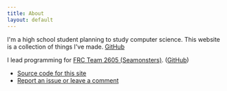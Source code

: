 ```yaml
---
title: About
layout: default
---
```


I'm a high school student planning to study computer science. This website is a collection of things I've made. [GitHub](https://github.com/vanjac/)

I lead programming for [FRC Team 2605 (Seamonsters)](http://www.seamonsters2605.org/). ([GitHub](https://github.com/seamonsters-2605/))

- [Source code for this site](https://github.com/vanjac/vanjac.github.io/)
- [Report an issue or leave a comment](https://github.com/vanjac/vanjac.github.io/issues/new)
